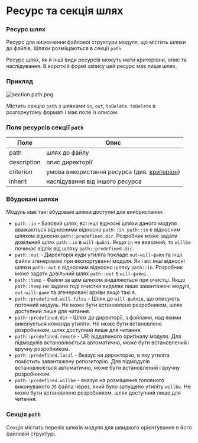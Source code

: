 # Ресурс та секція шлях

### Ресурс шлях

Ресурс для визначення файлової структури модуля, що містить шляхи до файлів. Шляхи розміщаються в секції <code>path</code>.

Ресурс шлях, як й інші види ресурсів можуть мати критеріони, опис та наслідування. В короткій формі запису цей ресурс має лише шлях.

### Приклад

![section.path.png](./Images/section.path.png)

Містить секцію `path` з шляхами `in`, `out`, `toDelete`. `toDelete` в розгорнутому форматі і має поле із описом.

### Поля ресурсів секції `path`

| Поле           | Опис                                        |
|----------------|---------------------------------------------|
| path           | шлях до файлу  |
| description    | опис директорії                             |
| criterion      | умова використання ресурса (див. [критеріон](Criterions.md)) |
| inherit        | наслідування від іншого ресурса   |

### Вбудовані шляхи

Модуль має такі вбудовані шляхи доступні для використання:

- `path::in` - Базовий шлях, всі інші відносні шляхи даного модуля вважаються відносними відносно `path::in`. `path::in` є відносним шляхом відносно `path::predefined.dir`. Розробник може задати довільний шлях `path::in` в `will-файлі`. Якщо `in` не вказаний, то `willbe` починає відлік від шляху `path::predefined.dir`.
- `path::out` - Директорія куди утиліта покладе `out-will-файл` та інші файли згенеровані при експортуванні модуля. Як і всі інші відносні шляхи `path::out` є відносним відносно шляху `path::in`. Розробник може задати довільний шлях `path::out` в `will-файлі`.
- `path::temp` - Файли за цим шляхом видаляються при очистці. Якщо `path::temp` не задано тоді очистка видаляє лише завантажені модулі, `out-will-файл` та згенеровані архіви якщо такі є.
- `path::predefined.will.files` - Шлях до `will-файлів`, що описують поточний модуль. Не може бути встановлено розробником, шлях доступний лише для читання.
- `path::predefined.dir` - Шлях до директорії, з файлами, над якими виконується команда утиліти. Не може бути встановлено розробником, шлях доступний лише для читання.
- `path::predefined.remote` - URI віддаленого оригіналу модуля. Для підмодулів встановлюється автоматично, може бути встановлений і вручну розробником.
- `path::predefined.local` - Вказує на директорію, в яку утиліта помістить завантажену репозиторію. Для підмодулів встановлюється автоматично, може бути встановлений і вручну розробником.  
- `path::predefined.willbe` - вказує на розміщення головного виконуваного `JS` файла через, який було запущено утиліту `willbe`. Не може бути встановлено розробником, шлях доступний лише для читання.

### Секція <code>path</code>

Секція містить перелік шляхів модуля для швидкого орієнтування в його файловій структурі.
